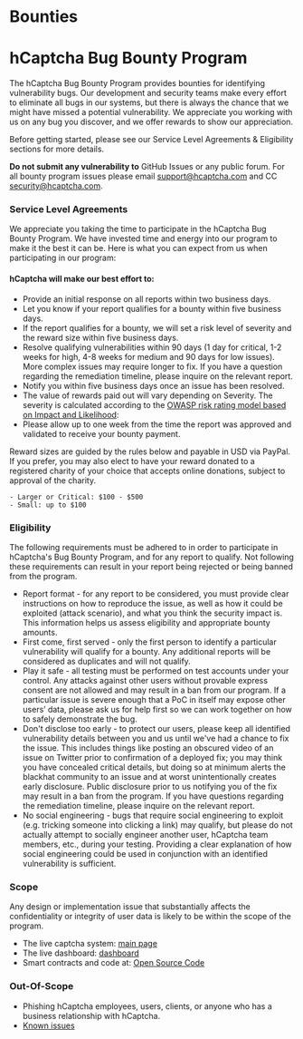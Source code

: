# Bounties


# hCaptcha Bug Bounty Program

The hCaptcha Bug Bounty Program provides bounties for identifying vulnerability bugs. Our development and security teams make every effort to eliminate all bugs in our systems, but there is always the chance that we might have missed a potential vulnerability. We appreciate you working with us on any bug you discover, and we offer rewards to show our appreciation.

Before getting started, please see our Service Level Agreements & Eligibility sections for more details.

**Do not submit any vulnerability to** GitHub Issues or any public forum. For all bounty program issues please email support@hcaptcha.com and CC security@hcaptcha.com.

### Service Level Agreements
We appreciate you taking the time to participate in the hCaptcha Bug Bounty Program. We have invested time and energy into our program to make it the best it can be. Here is what you can expect from us when participating in our program:

#### hCaptcha will make our best effort to:
* Provide an initial response on all reports within two business days.
* Let you know if your report qualifies for a bounty within five business days.
* If the report qualifies for a bounty, we will set a risk level of severity and the reward size within five business days.
* Resolve qualifying vulnerabilities within 90 days (1 day for critical, 1-2 weeks for high, 4-8 weeks for medium and 90 days for low issues). More complex issues may require longer to fix. If you have a question regarding the remediation timeline, please inquire on the relevant report.
* Notify you within five business days once an issue has been resolved.
* The value of rewards paid out will vary depending on Severity. The severity is calculated according to the [OWASP risk rating model based on Impact and Likelihood](https://owasp.org/www-community/OWASP_Risk_Rating_Methodology): 
* Please allow up to one week from the time the report was approved and validated to receive your bounty payment. 

Reward sizes are guided by the rules below and payable in USD via PayPal. If you prefer, you may also elect to have your reward donated to a registered charity of your choice that accepts online donations, subject to approval of the charity.

    - Larger or Critical: $100 - $500
    - Small: up to $100
    
### Eligibility
The following requirements must be adhered to in order to participate in hCaptcha's Bug Bounty Program, and for any report to qualify. Not following these requirements can result in your report being rejected or being banned from the program.

* Report format - for any report to be considered, you must provide clear instructions on how to reproduce the issue, as well as how it could be exploited (attack scenario), and what you think the security impact is. This information helps us assess eligibility and appropriate bounty amounts.
* First come, first served - only the first person to identify a particular vulnerability will qualify for a bounty. Any additional reports will be considered as duplicates and will not qualify.
* Play it safe - all testing must be performed on test accounts under your control. Any attacks against other users without provable express consent are not allowed and may result in a ban from our program. If a particular issue is severe enough that a PoC in itself may expose other users’ data, please ask us for help first so we can work together on how to safely demonstrate the bug. 
* Don't disclose too early - to protect our users, please keep all identified vulnerability details between you and us until we've had a chance to fix the issue. This includes things like posting an obscured video of an issue on Twitter prior to confirmation of a deployed fix; you may think you have concealed critical details, but doing so at minimum alerts the blackhat community to an issue and at worst unintentionally creates early disclosure. Public disclosure prior to us notifying you of the fix may result in a ban from the program. If you have questions regarding the remediation timeline, please inquire on the relevant report.
* No social engineering - bugs that require social engineering to exploit (e.g. tricking someone into clicking a link) may qualify, but please do not actually attempt to socially engineer another user, hCaptcha team members, etc., during your testing. Providing a clear explanation of how social engineering could be used in conjunction with an identified vulnerability is sufficient.

### Scope
Any design or implementation issue that substantially affects the confidentiality or integrity of user data is likely to be within the scope of the program.

* The live captcha system: [main page](https://www.hcaptcha.com)
* The live dashboard: [dashboard](https://dashboard.hcaptcha.com/login)
* Smart contracts and code at: [Open Source Code](https://github.com/hCaptcha)

### Out-Of-Scope
* Phishing hCaptcha employees, users, clients, or anyone who has a business relationship with hCaptcha.
* [Known issues](https://github.com/hcaptcha/bounties/issues)
